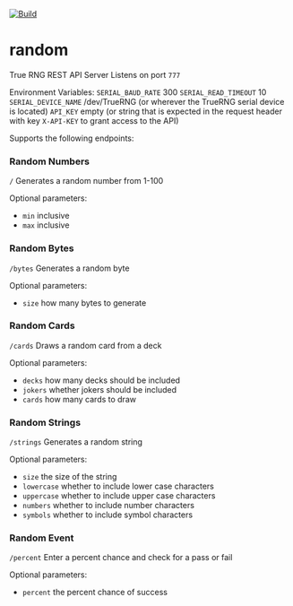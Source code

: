 [![Build](https://github.com/lost-woods/random/actions/workflows/publish.yml/badge.svg)](https://github.com/lost-woods/random/actions/workflows/publish.yml)

# random
True RNG REST API Server
Listens on port `777`

Environment Variables:
`SERIAL_BAUD_RATE` 300
`SERIAL_READ_TIMEOUT` 10
`SERIAL_DEVICE_NAME` /dev/TrueRNG (or wherever the TrueRNG serial device is located)
`API_KEY` empty (or string that is expected in the request header with key `X-API-KEY` to grant access to the API)


Supports the following endpoints:

### Random Numbers
`/` Generates a random number from 1-100

Optional parameters:
- `min` inclusive
- `max` inclusive


### Random Bytes
`/bytes` Generates a random byte

Optional parameters:
- `size` how many bytes to generate


### Random Cards
`/cards` Draws a random card from a deck

Optional parameters:
- `decks` how many decks should be included
- `jokers` whether jokers should be included
- `cards` how many cards to draw


### Random Strings
`/strings` Generates a random string

Optional parameters:
- `size` the size of the string
- `lowercase` whether to include lower case characters
- `uppercase` whether to include upper case characters
- `numbers` whether to include number characters
- `symbols` whether to include symbol characters


### Random Event
`/percent` Enter a percent chance and check for a pass or fail

Optional parameters:
- `percent` the percent chance of success
